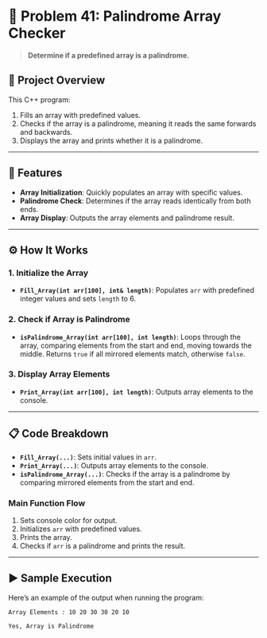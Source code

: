 # 🔄 Problem 41: Palindrome Array Checker

> **Determine if a predefined array is a palindrome.**

## 📘 Project Overview
This C++ program:
1. Fills an array with predefined values.
2. Checks if the array is a palindrome, meaning it reads the same forwards and backwards.
3. Displays the array and prints whether it is a palindrome.

---

## 🌟 Features
- **Array Initialization**: Quickly populates an array with specific values.
- **Palindrome Check**: Determines if the array reads identically from both ends.
- **Array Display**: Outputs the array elements and palindrome result.

---

## ⚙️ How It Works
### 1. Initialize the Array
- **`Fill_Array(int arr[100], int& length)`**: Populates `arr` with predefined integer values and sets `length` to 6.

### 2. Check if Array is Palindrome
- **`isPalindrome_Array(int arr[100], int length)`**: Loops through the array, comparing elements from the start and end, moving towards the middle. Returns `true` if all mirrored elements match, otherwise `false`.

### 3. Display Array Elements
- **`Print_Array(int arr[100], int length)`**: Outputs array elements to the console.

---

## 📋 Code Breakdown
- **`Fill_Array(...)`**: Sets initial values in `arr`.
- **`Print_Array(...)`**: Outputs array elements to the console.
- **`isPalindrome_Array(...)`**: Checks if the array is a palindrome by comparing mirrored elements from the start and end.

### Main Function Flow
1. Sets console color for output.
2. Initializes `arr` with predefined values.
3. Prints the array.
4. Checks if `arr` is a palindrome and prints the result.

---

## ▶️ Sample Execution
Here’s an example of the output when running the program:

```plaintext
Array Elements : 10 20 30 30 20 10 

Yes, Array is Palindrome
